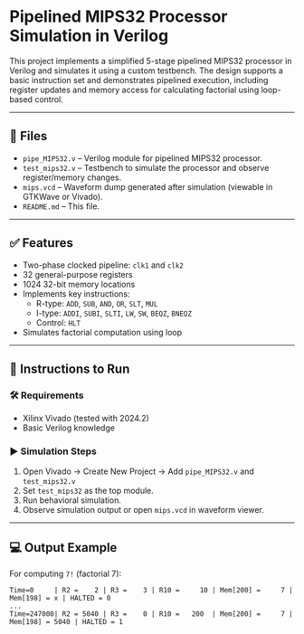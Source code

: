# Pipelined MIPS32 Processor Simulation in Verilog

This project implements a simplified 5-stage pipelined MIPS32 processor in Verilog and simulates it using a custom testbench. The design supports a basic instruction set and demonstrates pipelined execution, including register updates and memory access for calculating factorial using loop-based control.

---

## 📁 Files

- `pipe_MIPS32.v` – Verilog module for pipelined MIPS32 processor.
- `test_mips32.v` – Testbench to simulate the processor and observe register/memory changes.
- `mips.vcd` – Waveform dump generated after simulation (viewable in GTKWave or Vivado).
- `README.md` – This file.

---

## ✅ Features

- Two-phase clocked pipeline: `clk1` and `clk2`
- 32 general-purpose registers
- 1024 32-bit memory locations
- Implements key instructions:
  - R-type: `ADD`, `SUB`, `AND`, `OR`, `SLT`, `MUL`
  - I-type: `ADDI`, `SUBI`, `SLTI`, `LW`, `SW`, `BEQZ`, `BNEQZ`
  - Control: `HLT`
- Simulates factorial computation using loop

---

## 🔧 Instructions to Run

### 🛠 Requirements
- Xilinx Vivado (tested with 2024.2)
- Basic Verilog knowledge

### ▶️ Simulation Steps
1. Open Vivado → Create New Project → Add `pipe_MIPS32.v` and `test_mips32.v`
2. Set `test_mips32` as the top module.
3. Run behavioral simulation.
4. Observe simulation output or open `mips.vcd` in waveform viewer.

---

## 💻 Output Example

For computing `7!` (factorial 7):

```text
Time=0     | R2 =    2 | R3 =    3 | R10 =     10 | Mem[200] =     7 | Mem[198] = x | HALTED = 0
...
Time=247000| R2 = 5040 | R3 =    0 | R10 =   200  | Mem[200] =     7 | Mem[198] = 5040 | HALTED = 1
